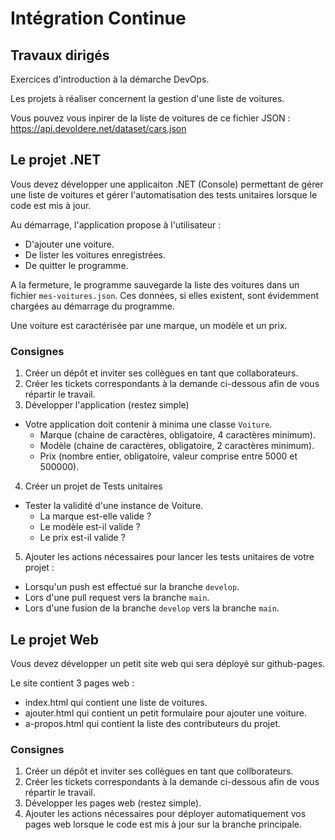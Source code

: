 # Intégration Continue

## Travaux dirigés

Exercices d'introduction à la démarche DevOps.

Les projets à réaliser concernent la gestion d'une liste de voitures.

Vous pouvez vous inpirer de la liste de voitures de ce fichier JSON : https://api.devoldere.net/dataset/cars.json 

## Le projet .NET

Vous devez développer une applicaiton .NET (Console) permettant de gérer une liste de voitures et gérer l'automatisation des tests unitaires lorsque le code est mis à jour.

Au démarrage, l'application propose à l'utilisateur : 

- D'ajouter une voiture.
- De lister les voitures enregistrées.
- De quitter le programme.

A la fermeture, le programme sauvegarde la liste des voitures dans un fichier `mes-voitures.json`. Ces données, si elles existent, sont évidemment chargées au démarrage du programme.

Une voiture est caractérisée par une marque, un modèle et un prix.

### Consignes 

1. Créer un dépôt et inviter ses collègues en tant que collaborateurs.
2. Créer les tickets correspondants à la demande ci-dessous afin de vous répartir le travail.
3. Développer l'application (restez simple)
  - Votre application doit contenir à minima une classe `Voiture`.
    - Marque (chaine de caractères, obligatoire, 4 caractères minimum).
    - Modèle (chaine de caractères, obligatoire, 2 caractères minimum).
    - Prix (nombre entier, obligatoire, valeur comprise entre 5000 et 500000).
4. Créer un projet de Tests unitaires
  - Tester la validité d'une instance de Voiture.
    - La marque est-elle valide ?
    - Le modèle est-il valide ?
    - Le prix est-il valide ?
5. Ajouter les actions nécessaires pour lancer les tests unitaires de votre projet :
  - Lorsqu'un push est effectué sur la branche `develop`.
  - Lors d'une pull request vers la branche `main`.
  - Lors d'une fusion de la branche `develop` vers la branche `main`.


## Le projet Web 

Vous devez développer un petit site web qui sera déployé sur github-pages.

Le site contient 3 pages web : 
- index.html qui contient une liste de voitures.
- ajouter.html qui contient un petit formulaire pour ajouter une voiture.
- a-propos.html qui contient la liste des contributeurs du projet.

### Consignes 

1. Créer un dépôt et inviter ses collègues en tant que collborateurs.
2. Créer les tickets correspondants à la demande ci-dessous afin de vous répartir le travail.
3. Développer les pages web (restez simple).
4. Ajouter les actions nécessaires pour déployer automatiquement vos pages web lorsque le code est mis à jour sur la branche principale.

